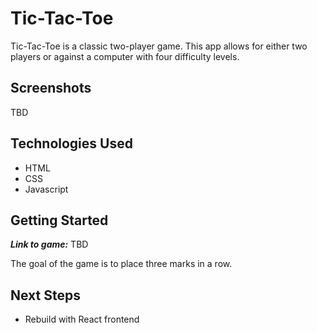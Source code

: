 Tic-Tac-Toe
===========

Tic-Tac-Toe is a classic two-player game. This app allows for either two players or against a computer with four difficulty levels.


Screenshots
-----------

TBD


Technologies Used
-----------------

* HTML
* CSS
* Javascript


Getting Started
---------------

**_Link to game:_** TBD

The goal of the game is to place three marks in a row.


Next Steps
----------

* Rebuild with React frontend